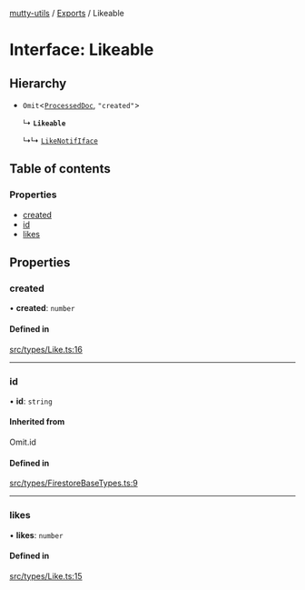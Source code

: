 [mutty-utils](../README.md) / [Exports](../modules.md) / Likeable

# Interface: Likeable

## Hierarchy

- `Omit`<[`ProcessedDoc`](ProcessedDoc.md), ``"created"``\>

  ↳ **`Likeable`**

  ↳↳ [`LikeNotifIface`](LikeNotifIface.md)

## Table of contents

### Properties

- [created](Likeable.md#created)
- [id](Likeable.md#id)
- [likes](Likeable.md#likes)

## Properties

### created

• **created**: `number`

#### Defined in

[src/types/Like.ts:16](https://github.com/jonlaing/mutty-utils/blob/d7d0eb8/src/types/Like.ts#L16)

___

### id

• **id**: `string`

#### Inherited from

Omit.id

#### Defined in

[src/types/FirestoreBaseTypes.ts:9](https://github.com/jonlaing/mutty-utils/blob/d7d0eb8/src/types/FirestoreBaseTypes.ts#L9)

___

### likes

• **likes**: `number`

#### Defined in

[src/types/Like.ts:15](https://github.com/jonlaing/mutty-utils/blob/d7d0eb8/src/types/Like.ts#L15)
